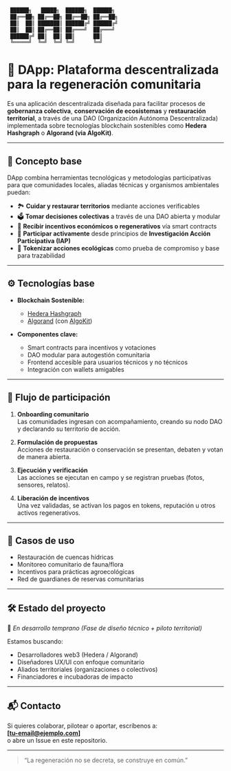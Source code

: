 ```bash

 ██████╗   █████╗  ██████╗  ██████╗ 
 ██╔══██╗ ██╔══██╗ ██╔══██╗ ██╔══██╗
 ██║  ██║ ███████║ ██████╔╝ ██████╔╝
 ██║  ██║ ██╔══██║ ██╔═══╝  ██╔═══╝ 
 ██████╔╝ ██║  ██║ ██║      ██║     
 ╚═════╝  ╚═╝  ╚═╝ ╚═╝      ╚═╝     
```

# 🌱 DApp: Plataforma descentralizada para la regeneración comunitaria

Es una aplicación descentralizada diseñada para facilitar procesos de **gobernanza colectiva**, **conservación de ecosistemas** y **restauración territorial**, a través de una DAO (Organización Autónoma Descentralizada) implementada sobre tecnologías blockchain sostenibles como **Hedera Hashgraph** o **Algorand (via AlgoKit)**.

---

## 🧠 Concepto base

DApp combina herramientas tecnológicas y metodologías participativas para que comunidades locales, aliadas técnicas y organismos ambientales puedan:

- 🏞️ **Cuidar y restaurar territorios** mediante acciones verificables
- 🗳️ **Tomar decisiones colectivas** a través de una DAO abierta y modular
- 🌱 **Recibir incentivos económicos o regenerativos** vía smart contracts
- 🤝 **Participar activamente** desde principios de **Investigación Acción Participativa (IAP)**
- 🔗 **Tokenizar acciones ecológicas** como prueba de compromiso y base para trazabilidad

---

## ⚙️ Tecnologías base

- **Blockchain Sostenible:**
  - [Hedera Hashgraph](https://hedera.com/)
  - [Algorand](https://www.algorand.com/) (con [AlgoKit](https://github.com/algorandfoundation/algokit-cli))

- **Componentes clave:**
  - Smart contracts para incentivos y votaciones
  - DAO modular para autogestión comunitaria
  - Frontend accesible para usuarios técnicos y no técnicos
  - Integración con wallets amigables

---

## 🔄 Flujo de participación

1. **Onboarding comunitario**  
   Las comunidades ingresan con acompañamiento, creando su nodo DAO y declarando su territorio de acción.

2. **Formulación de propuestas**  
   Acciones de restauración o conservación se presentan, debaten y votan de manera abierta.

3. **Ejecución y verificación**  
   Las acciones se ejecutan en campo y se registran pruebas (fotos, sensores, relatos).

4. **Liberación de incentivos**  
   Una vez validadas, se activan los pagos en tokens, reputación u otros activos regenerativos.

---

## 🧩 Casos de uso

- Restauración de cuencas hídricas
- Monitoreo comunitario de fauna/flora
- Incentivos para prácticas agroecológicas
- Red de guardianes de reservas comunitarias

---

## 🛠️ Estado del proyecto

🚧 *En desarrollo temprano (Fase de diseño técnico + piloto territorial)*

Estamos buscando:

- Desarrolladores web3 (Hedera / Algorand)
- Diseñadores UX/UI con enfoque comunitario
- Aliados territoriales (organizaciones o colectivos)
- Financiadores e incubadoras de impacto

---

## 📬 Contacto

Si quieres colaborar, pilotear o aportar, escríbenos a:  
**[tu-email@ejemplo.com]**  
o abre un Issue en este repositorio.

---

> “La regeneración no se decreta, se construye en común.”
